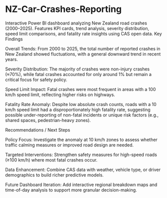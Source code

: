 # NZ-Car-Crashes-Reporting
Interactive Power BI dashboard analyzing New Zealand road crashes (2000–2025). Features KPI cards, trend analysis, severity distribution, speed limit comparisons, and fatality rate insights using CAS open data.
Key Findings

Overall Trends: From 2000 to 2025, the total number of reported crashes in New Zealand showed fluctuations, with a general downward trend in recent years.

Severity Distribution: The majority of crashes were non-injury crashes (≈70%), while fatal crashes accounted for only around 1% but remain a critical focus for safety policy.

Speed Limit Impact: Fatal crashes were most frequent in areas with a 100 km/h speed limit, reflecting higher risks on highways.

Fatality Rate Anomaly: Despite low absolute crash counts, roads with a 10 km/h speed limit had a disproportionately high fatality rate, suggesting possible under-reporting of non-fatal incidents or unique risk factors (e.g., shared spaces, pedestrian-heavy zones).

Recommendations / Next Steps

Policy Focus: Investigate the anomaly at 10 km/h zones to assess whether traffic calming measures or improved road design are needed.

Targeted Interventions: Strengthen safety measures for high-speed roads (≥100 km/h) where most fatal crashes occur.

Data Enhancement: Combine CAS data with weather, vehicle type, or driver demographics to build richer predictive models.

Future Dashboard Iteration: Add interactive regional breakdown maps and time-of-day analysis to support more granular decision-making.
